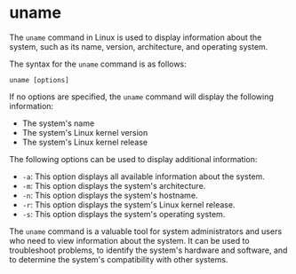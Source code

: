# uname

The `uname` command in Linux is used to display information about the system, such as its name, version, architecture, and operating system.

The syntax for the `uname` command is as follows:

```
uname [options]
```

If no options are specified, the `uname` command will display the following information:

* The system's name
* The system's Linux kernel version
* The system's Linux kernel release

The following options can be used to display additional information:

* `-a`: This option displays all available information about the system.
* `-m`: This option displays the system's architecture.
* `-n`: This option displays the system's hostname.
* `-r`: This option displays the system's Linux kernel release.
* `-s`: This option displays the system's operating system.

The `uname` command is a valuable tool for system administrators and users who need to view information about the system. It can be used to troubleshoot problems, to identify the system's hardware and software, and to determine the system's compatibility with other systems.

